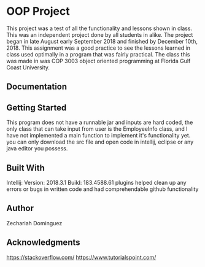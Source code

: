 # OOP Project

This project was a test of all the functionality and lessons shown in class. This was an independent project done by all students in alike. The project began in late August early September 2018 and finished by December 10th, 2018. This assignment was a good practice to see the lessons learned in class used optimally in a program that was fairly practical. The class this was made in was COP 3003 object oriented programming at Florida Gulf Coast University.

## Documentation

## Getting Started

This program does not have a runnable jar and inputs are hard coded, the only class that can take input from user is the EmployeeInfo class, and I have not implemented a main function to implement it's functionality yet. you can only download the src file and open code in intellij, eclipse or any java editor you possess.

## Built With

Intellij:
Version: 2018.3.1
Build: 183.4588.61
plugins helped clean up any errors or bugs in written code and had comprehendable github functionality

## Author

Zechariah Dominguez

## Acknowledgments

https://stackoverflow.com/
https://www.tutorialspoint.com/


